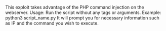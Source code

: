 This exploit takes advantage of the PHP command injection on the webserver.
Usage: Run the script without any tags or arguments.
Example: python3 script_name.py
It will prompt you for necessary information such as IP and the command you wish to execute.
